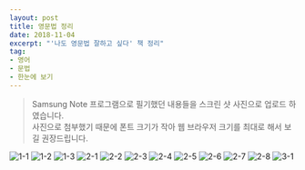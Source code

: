 ```yaml
---
layout: post
title: 영문법 정리
date: 2018-11-04
excerpt: "'나도 영문법 잘하고 싶다' 책 정리"
tag:
- 영어
- 문법
- 한눈에 보기
---
```

> Samsung Note 프로그램으로 필기했던 내용들을 스크린 샷 사진으로 업로드 하였습니다.<br>
  사진으로 첨부했기 때문에 폰트 크기가 작아 웹 브라우저 크기를 최대로 해서 보길 권장드립니다.

![1-1](https://user-images.githubusercontent.com/33630505/50051174-f3c07a80-0150-11e9-9d96-cac870661a0e.JPG)
![1-2](https://user-images.githubusercontent.com/33630505/50051175-f4591100-0150-11e9-8c9f-c1b640e9acef.JPG)
![1-3](https://user-images.githubusercontent.com/33630505/50051226-a8f33280-0151-11e9-98b2-f192330271be.JPG)
![2-1](https://user-images.githubusercontent.com/33630505/50051177-f4591100-0150-11e9-88b5-6628ba18496d.JPG)
![2-2](https://user-images.githubusercontent.com/33630505/50051178-f4f1a780-0150-11e9-9a43-a1f1da8a8aca.JPG)
![2-3](https://user-images.githubusercontent.com/33630505/50051179-f4f1a780-0150-11e9-96b3-77bee41c0704.JPG)
![2-4](https://user-images.githubusercontent.com/33630505/50051180-f58a3e00-0150-11e9-9167-957264af7f59.JPG)
![2-5](https://user-images.githubusercontent.com/33630505/50051181-f58a3e00-0150-11e9-87f8-625101b2e46b.JPG)
![2-6](https://user-images.githubusercontent.com/33630505/50051182-f622d480-0150-11e9-9c21-fb2b26ea2d63.JPG)
![2-7](https://user-images.githubusercontent.com/33630505/500565946-72bebd00-01fc-11e9-8aef-d7a803fa7f59.JPG)
![2-8](https://user-images.githubusercontent.com/33630505/500565947-72bebd00-01fc-11e9-809a-eddf9a9c99d2.JPG)
![3-1](https://user-images.githubusercontent.com/33630505/50051183-f622d480-0150-11e9-80be-fa6d1825878d.JPG)
